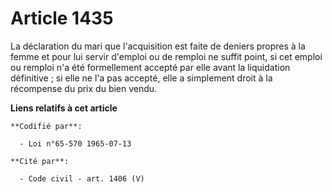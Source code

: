 # Article 1435

La déclaration du mari que l'acquisition est faite de deniers propres à la femme et pour lui servir d'emploi ou de remploi ne
suffit point, si cet emploi ou remploi n'a été formellement accepté par elle avant la liquidation définitive ; si elle ne l'a
pas accepté, elle a simplement droit à la récompense du prix du bien vendu.

**Liens relatifs à cet article**

	**Codifié par**:

	  - Loi n°65-570 1965-07-13

	**Cité par**:

	  - Code civil - art. 1406 (V)
